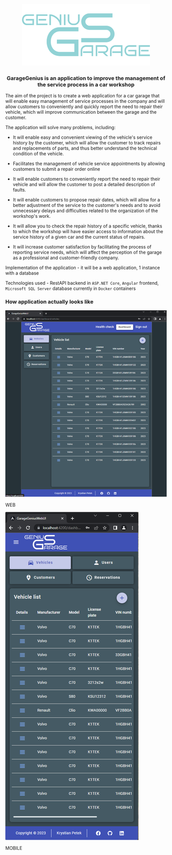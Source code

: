 <br/>
<h1 align="center">
  <img src="./assets/logo.svg" width="400"/>
</h1>

<h3 align="center">
 GarageGenius is an application to improve the management of the service process in a car workshop
</h3>

The aim of the project is to create a web application for a car garage that will enable easy management of service processes in the company and will allow customers to conveniently and quickly report the need to repair their vehicle, which will improve communication between the garage and the customer.

The application will solve many problems, including:

- It will enable easy and convenient viewing of the vehicle's service history by the customer, which will allow the customer to track repairs and replacements of parts, and thus better understand the technical condition of the vehicle.

- Facilitates the management of vehicle service appointments by allowing customers to submit a repair order online

- It will enable customers to conveniently report the need to repair their vehicle and will allow the customer to post a detailed description of faults.

- It will enable customers to propose repair dates, which will allow for a better adjustment of the service to the customer's needs and to avoid unnecessary delays and difficulties related to the organization of the workshop's work.

- It will allow you to check the repair history of a specific vehicle, thanks to which the workshop will have easier access to information about the service history of a given car and the current status of repairs.

- It will increase customer satisfaction by facilitating the process of reporting service needs, which will affect the perception of the garage as a professional and customer-friendly company.

Implementation of the application - it will be a web application, 1 instance with a database

Technologies used - RestAPI backend in `ASP.NET Core`, `Angular` frontend, `Microsoft SQL Server` database currently in `Docker` containers

### How application actually looks like

![web](./assets/real-first-version.png)

WEB

![responsible](./assets/mobile-real-first-version.png)

MOBILE

